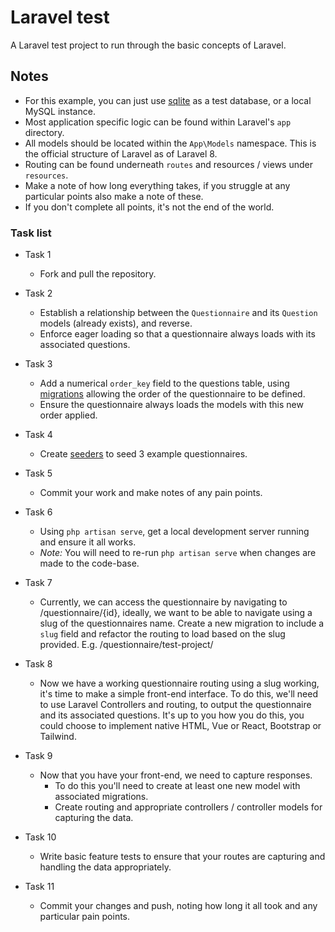 # Laravel test

A Laravel test project to run through the basic concepts of Laravel.

## Notes

- For this example, you can just use [sqlite](https://laravel.com/docs/7.x/database#configuration) as a test database, or a local MySQL instance.
- Most application specific logic can be found within Laravel's `app` directory.
- All models should be located within the  `App\Models` namespace. This is the official structure of Laravel as of Laravel 8.
- Routing can be found underneath `routes` and resources / views under `resources`.
- Make a note of how long everything takes, if you struggle at any particular points also make a note of these.
- If you don't complete all points, it's not the end of the world.

### Task list

- Task 1
    - Fork and pull the repository.

- Task 2
    - Establish a relationship between the `Questionnaire` and its `Question` models (already exists), and reverse.
    - Enforce eager loading so that a questionnaire always loads with its associated questions.
    
- Task 3
    - Add a numerical `order_key` field to the questions table, using
    [migrations](https://laravel.com/docs/7.x/migrations) allowing the order of the questionnaire
    to be defined.
    - Ensure the questionnaire always loads the models with this new order applied.
    
- Task 4
    - Create [seeders](https://laravel.com/docs/7.x/seeding) to seed 3 example questionnaires.
    
- Task 5
    - Commit your work and make notes of any pain points.
    
- Task 6
    - Using `php artisan serve`, get a local development server running and ensure it all works.
    - *Note:* You will need to re-run `php artisan serve` when changes are made to the code-base.
    
- Task 7
    - Currently, we can access the questionnaire by navigating to /questionnaire/{id}, ideally, we want to
    be able to navigate using a slug of the questionnaires name. Create a new migration to include a `slug`
    field and refactor the routing to load based on the slug provided. E.g. /questionnaire/test-project/

- Task 8
    - Now we have a working questionnaire routing using a slug working, it's time to make a simple front-end interface.
    To do this, we'll need to use Laravel Controllers and routing, to output the questionnaire and its associated
    questions. It's up to you how you do this, you could choose to implement native HTML, Vue or React, Bootstrap or Tailwind. 

- Task 9
    - Now that you have your front-end, we need to capture responses.
        - To do this you'll need to create at least one new model with associated migrations.
        - Create routing and appropriate controllers / controller models for capturing the data.

- Task 10
    - Write basic feature tests to ensure that your routes are capturing and handling the data appropriately.

- Task 11
    - Commit your changes and push, noting how long it all took and any particular pain points.
